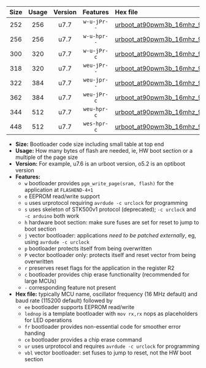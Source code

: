 |Size|Usage|Version|Features|Hex file|
|:-:|:-:|:-:|:-:|:--|
|252|256|u7.7|`w-u-jPr--`|[urboot_at90pwm3b_16mhz_9600bps_lednop_ur_vbl.hex](https://raw.githubusercontent.com/stefanrueger/urboot.hex/main/mcus/at90pwm3b/fcpu_16mhz/9600_bps/urboot_at90pwm3b_16mhz_9600bps_lednop_ur_vbl.hex)|
|256|256|u7.7|`w-u-hpr--`|[urboot_at90pwm3b_16mhz_9600bps_lednop_fr_ur.hex](https://raw.githubusercontent.com/stefanrueger/urboot.hex/main/mcus/at90pwm3b/fcpu_16mhz/9600_bps/urboot_at90pwm3b_16mhz_9600bps_lednop_fr_ur.hex)|
|300|320|u7.7|`w-u-jPr-c`|[urboot_at90pwm3b_16mhz_9600bps_lednop_fr_ce_ur_vbl.hex](https://raw.githubusercontent.com/stefanrueger/urboot.hex/main/mcus/at90pwm3b/fcpu_16mhz/9600_bps/urboot_at90pwm3b_16mhz_9600bps_lednop_fr_ce_ur_vbl.hex)|
|318|320|u7.7|`weu-jPr--`|[urboot_at90pwm3b_16mhz_9600bps_ee_lednop_ur_vbl.hex](https://raw.githubusercontent.com/stefanrueger/urboot.hex/main/mcus/at90pwm3b/fcpu_16mhz/9600_bps/urboot_at90pwm3b_16mhz_9600bps_ee_lednop_ur_vbl.hex)|
|322|384|u7.7|`weu-jpr--`|[urboot_at90pwm3b_16mhz_9600bps_ee_lednop_fr_ur_vbl.hex](https://raw.githubusercontent.com/stefanrueger/urboot.hex/main/mcus/at90pwm3b/fcpu_16mhz/9600_bps/urboot_at90pwm3b_16mhz_9600bps_ee_lednop_fr_ur_vbl.hex)|
|362|384|u7.7|`weu-jPr-c`|[urboot_at90pwm3b_16mhz_9600bps_ee_lednop_fr_ce_ur_vbl.hex](https://raw.githubusercontent.com/stefanrueger/urboot.hex/main/mcus/at90pwm3b/fcpu_16mhz/9600_bps/urboot_at90pwm3b_16mhz_9600bps_ee_lednop_fr_ce_ur_vbl.hex)|
|344|512|u7.7|`weu-hpr-c`|[urboot_at90pwm3b_16mhz_9600bps_ee_lednop_fr_ce_ur.hex](https://raw.githubusercontent.com/stefanrueger/urboot.hex/main/mcus/at90pwm3b/fcpu_16mhz/9600_bps/urboot_at90pwm3b_16mhz_9600bps_ee_lednop_fr_ce_ur.hex)|
|448|512|u7.7|`wes-hpr-c`|[urboot_at90pwm3b_16mhz_9600bps_ee_lednop_fr_ce.hex](https://raw.githubusercontent.com/stefanrueger/urboot.hex/main/mcus/at90pwm3b/fcpu_16mhz/9600_bps/urboot_at90pwm3b_16mhz_9600bps_ee_lednop_fr_ce.hex)|

- **Size:** Bootloader code size including small table at top end
- **Usage:** How many bytes of flash are needed, ie, HW boot section or a multiple of the page size
- **Version:** For example, u7.6 is an urboot version, o5.2 is an optiboot version
- **Features:**
  + `w` bootloader provides `pgm_write_page(sram, flash)` for the application at `FLASHEND-4+1`
  + `e` EEPROM read/write support
  + `u` uses urprotocol requiring `avrdude -c urclock` for programming
  + `s` uses skeleton of STK500v1 protocol (deprecated); `-c urclock` and `-c arduino` both work
  + `h` hardware boot section: make sure fuses are set for reset to jump to boot section
  + `j` vector bootloader: applications *need to be patched externally*, eg, using `avrdude -c urclock`
  + `p` bootloader protects itself from being overwritten
  + `P` vector bootloader only: protects itself and reset vector from being overwritten
  + `r` preserves reset flags for the application in the register R2
  + `c` bootloader provides chip erase functionality (recommended for large MCUs)
  + `-` corresponding feature not present
- **Hex file:** typically MCU name, oscillator frequency (16 MHz default) and baud rate (115200 default) followed by
  + `ee` bootloader supports EEPROM read/write
  + `lednop` is a template bootloader with `mov rx,rx` nops as placeholders for LED operations
  + `fr` bootloader provides non-essential code for smoother error handing
  + `ce` bootloader provides a chip erase command
  + `ur` uses urprotocol and requires `avrdude -c urclock` for programming
  + `vbl` vector bootloader: set fuses to jump to reset, not the HW boot section

